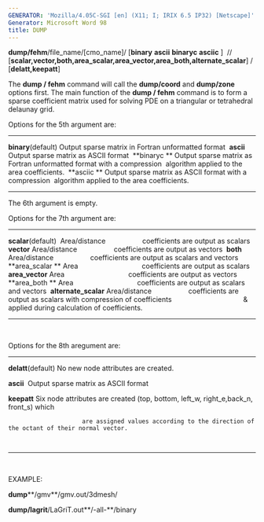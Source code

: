 ```yaml
---
GENERATOR: 'Mozilla/4.05C-SGI [en] (X11; I; IRIX 6.5 IP32) [Netscape]'
Generator: Microsoft Word 98
title: DUMP
---
```


 **dump/fehm**/file\_name/[cmo\_name]/ [**binary** **ascii** 
 **binaryc** **asciic** ]  //
 [**scalar,vector,both,area\_scalar,area\_vector,area\_both,alternate\_scalar**]
 /  [**delatt,keepatt**]

 

 

 The **dump / fehm** command will call the **dump/coord** and
 **dump/zone** options first. The main function of the **dump / fehm**
 command is to form a sparse coefficient matrix used for solving PDE on
 a triangular or tetrahedral delaunay grid.

 Options for the 5th argument are:

   --------------------- ------------------------------------------------------------------------
   **binary**(default)   Output sparse matrix in Fortran unformatted format 
   **ascii**             Output sparse matrix as ASCII format 
   **binaryc **          Output sparse matrix as Fortran unformatted format with a compression 
                         algorithm applied to the area coefficients. 
   **asciic **           Output sparse matrix as ASCII format with a compression 
                         algorithm applied to the area coefficients. 
   --------------------- ------------------------------------------------------------------------

 The 6th argument is empty.

 Options for the 7th argument are:

   ----------------------- ------------------------------------------------------------------------------------------------------
   **scalar**(default)     Area/distance                   coefficients are output as scalars 
   **vector**              Area/distance                   coefficients are output as vectors 
   **both**                Area/distance                   coefficients are output as scalars and vectors 
   **area\_scalar **       Area                                 coefficients are output as scalars
   **area\_vector**        Area                                 coefficients are output as vectors 
   **area\_both **         Area                                 coefficients are output as scalars and vectors 
   **alternate\_scalar**   Area/distance                   coefficients are output as scalars with compression of coefficients 
                                                              & applied during calculation of coefficients. 
   ----------------------- ------------------------------------------------------------------------------------------------------

  

 Options for the 8th aregument are:

   --------------------- -------------------------------------------------------------------------------------------
   **delatt**(default)   No new node attributes are created.

   **ascii**             Output sparse matrix as ASCII format 

   **keepatt**           Six node attributes are created (top, bottom, left\_w, right\_e,back\_n, front\_s) which 

                         are assigned values according to the direction of the octant of their normal vector. 

                           
   --------------------- -------------------------------------------------------------------------------------------

  

EXAMPLE:

 **dump****/gmv**/gmv.out/3dmesh/

 **dump/lagrit**/LaGriT.out**/-all-**/binary
